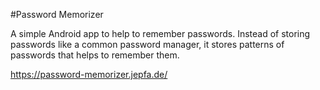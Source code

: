 #Password Memorizer

A simple Android app to help to remember passwords. Instead of storing passwords like a common password manager, it stores patterns of passwords that helps to remember them. 

https://password-memorizer.jepfa.de/